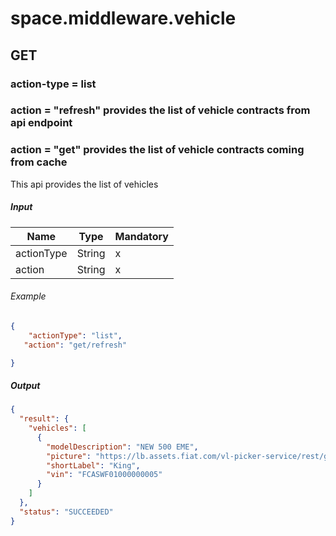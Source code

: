 ﻿# space.middleware.vehicle

## GET

### action-type = list

### action = "refresh" provides the list of vehicle contracts from api endpoint

### action = "get" provides the list of vehicle contracts coming from cache

This api provides the list of vehicles

##### Input

| Name       | Type   | Mandatory |
|------------|--------|-----------|
| actionType | String | x         |
| action     | String | x         |

###### Example

```json
{
    "actionType": "list",
   "action": "get/refresh"

}
```

##### Output

```json
{
  "result": {
    "vehicles": [
      {
        "modelDescription": "NEW 500 EME",
        "picture": "https://lb.assets.fiat.com/vl-picker-service/rest/getPngImage?source=connectivity&consumer=responsive&market=1000&brand=00&model=3320C&mmvs=003322210000&body=205&opt=011,023,026,03E,044,050,051,065,070,07N,0MF,0QU,0R3,112,132,140,198,1CY,1ES,1GD,1H5,1H7,1J2,1J6,228,264,2PZ,316,320,347,392,396,410,412,441,499,4DK,4JA,505,508,511,53Y,5BH,5CE,5DE,5GY,5JK,5M1,5QX,5YY,602,631,6C0,6DC,6HQ,784,78N,78P,7DF,856,8FZ,8H7,947,976,9U7,9UP,9XW,9YT,BCS,BGG,BNP,BNS,BNT,CDW,CFW,CGW,CJ2,CKT,CL5,CSD,JAJ,JJB,JJJ,JLN,JSK,JTM,LAY,LFF,LHA,LMS,LMU,LNJ,MDE,MMF,MRB,MWE,MXU,NHR,RCG,RDG,RF7,RO2,RS9,RSF,RTK,RTR,XAN,XEJ,XEV,XGM,XTX&view=EXT&angle=1&width=300&height=300&raiseError=true",
        "shortLabel": "King",
        "vin": "FCASWF01000000005"
      }
    ]
  },
  "status": "SUCCEEDED"
}
```
